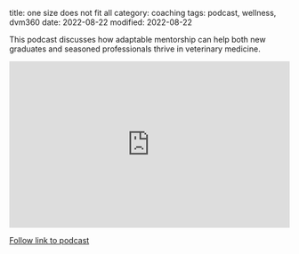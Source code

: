 title: one size does not fit all
category: coaching
tags: podcast, wellness, dvm360
date: 2022-08-22
modified: 2022-08-22

This podcast discusses how adaptable mentorship can help both new graduates and seasoned professionals thrive in veterinary medicine.

<iframe width="100%" height="300" src="https://embeds.audioboom.com/posts/8128349/embed/v4" style="background-color: transparent; display: block; padding: 0; width: 100%; max-width: 700px;" frameborder="0" allowtransparency="allowtransparency" scrolling="no" title="Audioboom player" allow="autoplay" sandbox="allow-downloads allow-forms allow-popups allow-same-origin allow-scripts allow-storage-access-by-user-activation allow-top-navigation-by-user-activation"></iframe>

[Follow link to podcast](https://www.dvm360.com/view/one-size-does-not-fit-all-mentorship-and-professional-excellence)
